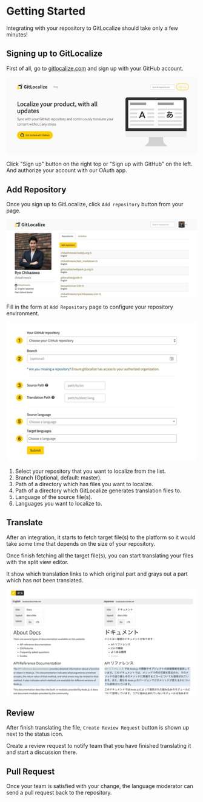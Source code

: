 # Getting Started

Integrating with your repository to GitLocalize should take only a few minutes!

## Signing up to GitLocalize

First of all, go to [gitlocalize.com](https://gitlocalize.com) and sign up with your GitHub account.

![GitLocalize](assets/img/getting_started/gitlocalize.png)

Click "Sign up" button on the right top or "Sign up with GitHub" on the left. And authorize your account with our OAuth app.


## Add Repository

Once you sign up to GitLocalize, click `Add repository` button from your page.

![Profile](assets/img/getting_started/profile.png)

Fill in the form at `Add Repository` page to configure your repository environment.

![Add Repository](assets/img/getting_started/add_repository.png)

1. Select your repository that you want to localize from the list.
2. Branch (Optional, default: master).
3. Path of a directory which has files you want to localize.
4. Path of a directory which GitLocalize generates translation files to.
5. Language of the source file(s).
6. Languages you want to localize to.

## Translate

After an integration, it starts to fetch target file(s) to the platform so it would take some time that depends on the size of your repository.

Once finish fetching all the target file(s), you can start translating your files with the split view editor.

It show which translation links to which original part and grays out a part which has not been translated.

![Diff management](/assets/img/about/diff_management.png)

## Review

After finish translating the file, `Create Review Request` button is shown up next to the status icon.

Create a review request to notify team that you have finished translating it and start a discussion there.

## Pull Request

Once your team is satisfied with your change, the language moderator can send a pull request back to the repository.
